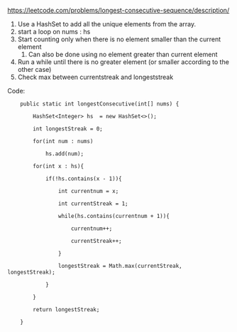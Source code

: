 https://leetcode.com/problems/longest-consecutive-sequence/description/



1. Use a HashSet to add all the unique elements from the array.
2. start a loop on nums : hs
3. Start counting only when there is no element smaller than the current element 
	1. Can also be done using no element greater than current element
4. Run a while until there is no greater element (or smaller according to the other case)
5. Check max between currentstreak and longeststreak



Code:
```
    public static int longestConsecutive(int[] nums) {

        HashSet<Integer> hs  = new HashSet<>();

        int longestStreak = 0;

        for(int num : nums)

            hs.add(num);

        for(int x : hs){

            if(!hs.contains(x - 1)){

                int currentnum = x;

                int currentStreak = 1;

                while(hs.contains(currentnum + 1)){

                    currentnum++;

                    currentStreak++;

                }

                longestStreak = Math.max(currentStreak, longestStreak);

            }          

        }

        return longestStreak;

    }
```